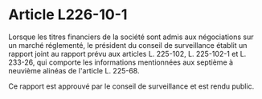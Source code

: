 # Article L226-10-1

Lorsque les titres financiers de la société sont admis aux négociations sur un marché réglementé, le président du conseil de surveillance établit un rapport joint au rapport prévu aux articles L. 225-102, L. 225-102-1 et L. 233-26, qui comporte les informations mentionnées aux septième à neuvième alinéas de l'article L. 225-68.

Ce rapport est approuvé par le conseil de surveillance et est rendu public.
